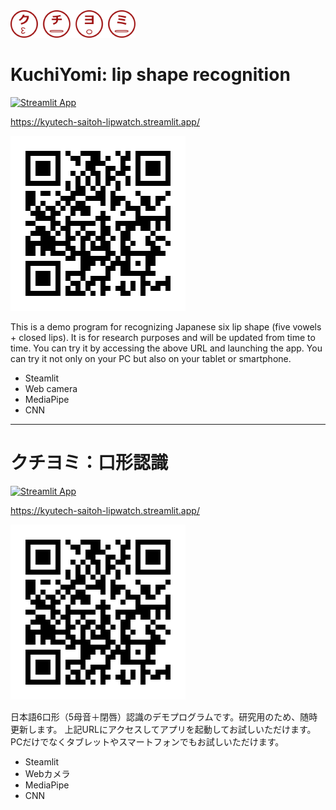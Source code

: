 <img src="data/logo.png" width="200">

# KuchiYomi: lip shape recognition

[![Streamlit App](https://static.streamlit.io/badges/streamlit_badge_black_white.svg)](https://kyutech-saitoh-lipwatch.streamlit.app)

https://kyutech-saitoh-lipwatch.streamlit.app/

![QR](data/QR.png)

This is a demo program for recognizing Japanese six lip shape (five vowels + closed lips).
It is for research purposes and will be updated from time to time.
You can try it by accessing the above URL and launching the app.
You can try it not only on your PC but also on your tablet or smartphone.

- Steamlit
- Web camera
- MediaPipe
- CNN

---

# クチヨミ：口形認識

[![Streamlit App](https://static.streamlit.io/badges/streamlit_badge_black_white.svg)](https://kyutech-saitoh-lipwatch.streamlit.app)

https://kyutech-saitoh-lipwatch.streamlit.app/

![QR](data/QR.png)

日本語6口形（5母音＋閉唇）認識のデモプログラムです。研究用のため、随時更新します。
上記URLにアクセスしてアプリを起動してお試しいただけます。
PCだけでなくタブレットやスマートフォンでもお試しいただけます。

- Steamlit
- Webカメラ
- MediaPipe
- CNN

